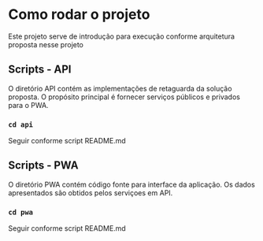 # Como rodar o projeto

Este projeto serve de introdução para execução conforme arquitetura proposta nesse projeto

## Scripts - API

O diretório API contém as implementações de retaguarda da solução proposta.
O propósito principal é fornecer serviços públicos e privados para o PWA.

### `cd api`

Seguir conforme script README.md

## Scripts - PWA

O diretório PWA contém código fonte para interface da aplicação.
Os dados apresentados são obtidos pelos serviçoes em API.

### `cd pwa`

Seguir conforme script README.md

